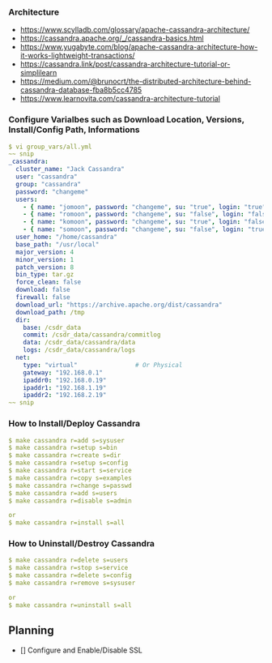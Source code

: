 ### Architecture
- https://www.scylladb.com/glossary/apache-cassandra-architecture/
- https://cassandra.apache.org/_/cassandra-basics.html
- https://www.yugabyte.com/blog/apache-cassandra-architecture-how-it-works-lightweight-transactions/
- https://cassandra.link/post/cassandra-architecture-tutorial-or-simplilearn
- https://medium.com/@brunocrt/the-distributed-architecture-behind-cassandra-database-fba8b5cc4785
- https://www.learnovita.com/cassandra-architecture-tutorial



### Configure Varialbes such as Download Location, Versions, Install/Config Path, Informations
```yaml
$ vi group_vars/all.yml
~~ snip
_cassandra:
  cluster_name: "Jack Cassandra"
  user: "cassandra"
  group: "cassandra"
  password: "changeme"
  users:
    - { name: "jomoon", password: "changeme", su: "true", login: "true" }
    - { name: "romoon", password: "changeme", su: "false", login: "false" }
    - { name: "komoon", password: "changeme", su: "true", login: "false" }
    - { name: "somoon", password: "changeme", su: "false", login: "true" }
  user_home: "/home/cassandra"
  base_path: "/usr/local"
  major_version: 4
  minor_version: 1
  patch_version: 8
  bin_type: tar.gz
  force_clean: false
  download: false
  firewall: false
  download_url: "https://archive.apache.org/dist/cassandra"
  download_path: /tmp
  dir:
    base: /csdr_data
    commit: /csdr_data/cassandra/commitlog
    data: /csdr_data/cassandra/data
    logs: /csdr_data/cassandra/logs
  net:
    type: "virtual"                # Or Physical
    gateway: "192.168.0.1"
    ipaddr0: "192.168.0.19"
    ipaddr1: "192.168.1.19"
    ipaddr2: "192.168.2.19"
~~ snip
```
### How to Install/Deploy Cassandra
```yaml
$ make cassandra r=add s=sysuser
$ make cassandra r=setup s=bin
$ make cassandra r=create s=dir
$ make cassandra r=setup s=config
$ make cassandra r=start s=service
$ make cassandra r=copy s=examples
$ make cassandra r=change s=passwd
$ make cassandra r=add s=users
$ make cassandra r=disable s=admin

or
$ make cassandra r=install s=all
```

### How to Uninstall/Destroy Cassandra
```yaml
$ make cassandra r=delete s=users
$ make cassandra r=stop s=service
$ make cassandra r=delete s=config
$ make cassandra r=remove s=sysuser

or
$ make cassandra r=uninstall s=all
```

## Planning
- [] Configure and Enable/Disable SSL

